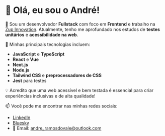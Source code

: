 # 👋 Olá, eu sou o André!

🎯 Sou um desenvolvedor **Fullstack** com foco em **Frontend** e trabalho na <a href="https://www.linkedin.com/company/zupinnovation/" target="_blank">Zup Innovation</a>. Atualmente, tenho me aprofundado nos estudos de **testes unitários** e **acessibilidade na web**.

🚀 Minhas principais tecnologias incluem:
- **JavaScript** e **TypeScript**
- **React** e **Vue**
- **Next.js**
- **Node.js**
- **Tailwind CSS** e **preprocessadores de CSS**
- **Jest** para testes

💡 Acredito que uma web acessível e bem testada é essencial para criar experiências inclusivas e de alta qualidade!

📫 Você pode me encontrar nas minhas redes sociais:
- <a href="https://www.linkedin.com/in/andreramosdovale/" target="_blank">LinkedIn</a>
- <a href="https://bsky.app/profile/andresaci.bsky.social" target="_blank">Bluesky</a>
- 📧 Email: andre_ramosdovale@outlook.com
